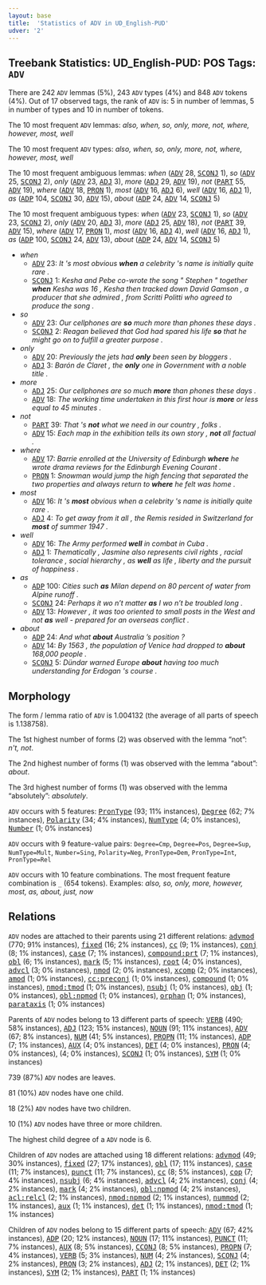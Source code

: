 ```yaml
---
layout: base
title:  'Statistics of ADV in UD_English-PUD'
udver: '2'
---
```


## Treebank Statistics: UD_English-PUD: POS Tags: `ADV`

There are 242 `ADV` lemmas (5%), 243 `ADV` types (4%) and 848 `ADV` tokens (4%).
Out of 17 observed tags, the rank of `ADV` is: 5 in number of lemmas, 5 in number of types and 10 in number of tokens.

The 10 most frequent `ADV` lemmas: <em>also, when, so, only, more, not, where, however, most, well</em>

The 10 most frequent `ADV` types:  <em>also, when, so, only, more, not, where, however, most, well</em>

The 10 most frequent ambiguous lemmas: <em>when</em> (<tt><a href="en_pud-pos-ADV.html">ADV</a></tt> 28, <tt><a href="en_pud-pos-SCONJ.html">SCONJ</a></tt> 1), <em>so</em> (<tt><a href="en_pud-pos-ADV.html">ADV</a></tt> 25, <tt><a href="en_pud-pos-SCONJ.html">SCONJ</a></tt> 2), <em>only</em> (<tt><a href="en_pud-pos-ADV.html">ADV</a></tt> 23, <tt><a href="en_pud-pos-ADJ.html">ADJ</a></tt> 3), <em>more</em> (<tt><a href="en_pud-pos-ADJ.html">ADJ</a></tt> 29, <tt><a href="en_pud-pos-ADV.html">ADV</a></tt> 19), <em>not</em> (<tt><a href="en_pud-pos-PART.html">PART</a></tt> 55, <tt><a href="en_pud-pos-ADV.html">ADV</a></tt> 19), <em>where</em> (<tt><a href="en_pud-pos-ADV.html">ADV</a></tt> 18, <tt><a href="en_pud-pos-PRON.html">PRON</a></tt> 1), <em>most</em> (<tt><a href="en_pud-pos-ADV.html">ADV</a></tt> 16, <tt><a href="en_pud-pos-ADJ.html">ADJ</a></tt> 6), <em>well</em> (<tt><a href="en_pud-pos-ADV.html">ADV</a></tt> 16, <tt><a href="en_pud-pos-ADJ.html">ADJ</a></tt> 1), <em>as</em> (<tt><a href="en_pud-pos-ADP.html">ADP</a></tt> 104, <tt><a href="en_pud-pos-SCONJ.html">SCONJ</a></tt> 30, <tt><a href="en_pud-pos-ADV.html">ADV</a></tt> 15), <em>about</em> (<tt><a href="en_pud-pos-ADP.html">ADP</a></tt> 24, <tt><a href="en_pud-pos-ADV.html">ADV</a></tt> 14, <tt><a href="en_pud-pos-SCONJ.html">SCONJ</a></tt> 5)

The 10 most frequent ambiguous types:  <em>when</em> (<tt><a href="en_pud-pos-ADV.html">ADV</a></tt> 23, <tt><a href="en_pud-pos-SCONJ.html">SCONJ</a></tt> 1), <em>so</em> (<tt><a href="en_pud-pos-ADV.html">ADV</a></tt> 23, <tt><a href="en_pud-pos-SCONJ.html">SCONJ</a></tt> 2), <em>only</em> (<tt><a href="en_pud-pos-ADV.html">ADV</a></tt> 20, <tt><a href="en_pud-pos-ADJ.html">ADJ</a></tt> 3), <em>more</em> (<tt><a href="en_pud-pos-ADJ.html">ADJ</a></tt> 25, <tt><a href="en_pud-pos-ADV.html">ADV</a></tt> 18), <em>not</em> (<tt><a href="en_pud-pos-PART.html">PART</a></tt> 39, <tt><a href="en_pud-pos-ADV.html">ADV</a></tt> 15), <em>where</em> (<tt><a href="en_pud-pos-ADV.html">ADV</a></tt> 17, <tt><a href="en_pud-pos-PRON.html">PRON</a></tt> 1), <em>most</em> (<tt><a href="en_pud-pos-ADV.html">ADV</a></tt> 16, <tt><a href="en_pud-pos-ADJ.html">ADJ</a></tt> 4), <em>well</em> (<tt><a href="en_pud-pos-ADV.html">ADV</a></tt> 16, <tt><a href="en_pud-pos-ADJ.html">ADJ</a></tt> 1), <em>as</em> (<tt><a href="en_pud-pos-ADP.html">ADP</a></tt> 100, <tt><a href="en_pud-pos-SCONJ.html">SCONJ</a></tt> 24, <tt><a href="en_pud-pos-ADV.html">ADV</a></tt> 13), <em>about</em> (<tt><a href="en_pud-pos-ADP.html">ADP</a></tt> 24, <tt><a href="en_pud-pos-ADV.html">ADV</a></tt> 14, <tt><a href="en_pud-pos-SCONJ.html">SCONJ</a></tt> 5)


* <em>when</em>
  * <tt><a href="en_pud-pos-ADV.html">ADV</a></tt> 23: <em>It 's most obvious <b>when</b> a celebrity 's name is initially quite rare .</em>
  * <tt><a href="en_pud-pos-SCONJ.html">SCONJ</a></tt> 1: <em>Kesha and Pebe co-wrote the song " Stephen " together <b>when</b> Kesha was 16 , Kesha then tracked down David Gamson , a producer that she admired , from Scritti Politti who agreed to produce the song .</em>
* <em>so</em>
  * <tt><a href="en_pud-pos-ADV.html">ADV</a></tt> 23: <em>Our cellphones are <b>so</b> much more than phones these days .</em>
  * <tt><a href="en_pud-pos-SCONJ.html">SCONJ</a></tt> 2: <em>Reagan believed that God had spared his life <b>so</b> that he might go on to fulfill a greater purpose .</em>
* <em>only</em>
  * <tt><a href="en_pud-pos-ADV.html">ADV</a></tt> 20: <em>Previously the jets had <b>only</b> been seen by bloggers .</em>
  * <tt><a href="en_pud-pos-ADJ.html">ADJ</a></tt> 3: <em>Barón de Claret , the <b>only</b> one in Government with a noble title .</em>
* <em>more</em>
  * <tt><a href="en_pud-pos-ADJ.html">ADJ</a></tt> 25: <em>Our cellphones are so much <b>more</b> than phones these days .</em>
  * <tt><a href="en_pud-pos-ADV.html">ADV</a></tt> 18: <em>The working time undertaken in this first hour is <b>more</b> or less equal to 45 minutes .</em>
* <em>not</em>
  * <tt><a href="en_pud-pos-PART.html">PART</a></tt> 39: <em>That 's <b>not</b> what we need in our country , folks .</em>
  * <tt><a href="en_pud-pos-ADV.html">ADV</a></tt> 15: <em>Each map in the exhibition tells its own story , <b>not</b> all factual .</em>
* <em>where</em>
  * <tt><a href="en_pud-pos-ADV.html">ADV</a></tt> 17: <em>Barrie enrolled at the University of Edinburgh <b>where</b> he wrote drama reviews for the Edinburgh Evening Courant .</em>
  * <tt><a href="en_pud-pos-PRON.html">PRON</a></tt> 1: <em>Snowman would jump the high fencing that separated the two properties and always return to <b>where</b> he felt was home .</em>
* <em>most</em>
  * <tt><a href="en_pud-pos-ADV.html">ADV</a></tt> 16: <em>It 's <b>most</b> obvious when a celebrity 's name is initially quite rare .</em>
  * <tt><a href="en_pud-pos-ADJ.html">ADJ</a></tt> 4: <em>To get away from it all , the Remis resided in Switzerland for <b>most</b> of summer 1947 .</em>
* <em>well</em>
  * <tt><a href="en_pud-pos-ADV.html">ADV</a></tt> 16: <em>The Army performed <b>well</b> in combat in Cuba .</em>
  * <tt><a href="en_pud-pos-ADJ.html">ADJ</a></tt> 1: <em>Thematically , Jasmine also represents civil rights , racial tolerance , social hierarchy , as <b>well</b> as life , liberty and the pursuit of happiness .</em>
* <em>as</em>
  * <tt><a href="en_pud-pos-ADP.html">ADP</a></tt> 100: <em>Cities such <b>as</b> Milan depend on 80 percent of water from Alpine runoff .</em>
  * <tt><a href="en_pud-pos-SCONJ.html">SCONJ</a></tt> 24: <em>Perhaps it wo n’t matter <b>as</b> I wo n’t be troubled long .</em>
  * <tt><a href="en_pud-pos-ADV.html">ADV</a></tt> 13: <em>However , it was too oriented to small posts in the West and not <b>as</b> well - prepared for an overseas conflict .</em>
* <em>about</em>
  * <tt><a href="en_pud-pos-ADP.html">ADP</a></tt> 24: <em>And what <b>about</b> Australia ’s position ?</em>
  * <tt><a href="en_pud-pos-ADV.html">ADV</a></tt> 14: <em>By 1563 , the population of Venice had dropped to <b>about</b> 168,000 people .</em>
  * <tt><a href="en_pud-pos-SCONJ.html">SCONJ</a></tt> 5: <em>Dündar warned Europe <b>about</b> having too much understanding for Erdogan 's course .</em>

## Morphology

The form / lemma ratio of `ADV` is 1.004132 (the average of all parts of speech is 1.138758).

The 1st highest number of forms (2) was observed with the lemma “not”: <em>n't, not</em>.

The 2nd highest number of forms (1) was observed with the lemma “about”: <em>about</em>.

The 3rd highest number of forms (1) was observed with the lemma “absolutely”: <em>absolutely</em>.

`ADV` occurs with 5 features: <tt><a href="en_pud-feat-PronType.html">PronType</a></tt> (93; 11% instances), <tt><a href="en_pud-feat-Degree.html">Degree</a></tt> (62; 7% instances), <tt><a href="en_pud-feat-Polarity.html">Polarity</a></tt> (34; 4% instances), <tt><a href="en_pud-feat-NumType.html">NumType</a></tt> (4; 0% instances), <tt><a href="en_pud-feat-Number.html">Number</a></tt> (1; 0% instances)

`ADV` occurs with 9 feature-value pairs: `Degree=Cmp`, `Degree=Pos`, `Degree=Sup`, `NumType=Mult`, `Number=Sing`, `Polarity=Neg`, `PronType=Dem`, `PronType=Int`, `PronType=Rel`

`ADV` occurs with 10 feature combinations.
The most frequent feature combination is `_` (654 tokens).
Examples: <em>also, so, only, more, however, most, as, about, just, now</em>


## Relations

`ADV` nodes are attached to their parents using 21 different relations: <tt><a href="en_pud-dep-advmod.html">advmod</a></tt> (770; 91% instances), <tt><a href="en_pud-dep-fixed.html">fixed</a></tt> (16; 2% instances), <tt><a href="en_pud-dep-cc.html">cc</a></tt> (9; 1% instances), <tt><a href="en_pud-dep-conj.html">conj</a></tt> (8; 1% instances), <tt><a href="en_pud-dep-case.html">case</a></tt> (7; 1% instances), <tt><a href="en_pud-dep-compound-prt.html">compound:prt</a></tt> (7; 1% instances), <tt><a href="en_pud-dep-obl.html">obl</a></tt> (6; 1% instances), <tt><a href="en_pud-dep-mark.html">mark</a></tt> (5; 1% instances), <tt><a href="en_pud-dep-root.html">root</a></tt> (4; 0% instances), <tt><a href="en_pud-dep-advcl.html">advcl</a></tt> (3; 0% instances), <tt><a href="en_pud-dep-nmod.html">nmod</a></tt> (2; 0% instances), <tt><a href="en_pud-dep-xcomp.html">xcomp</a></tt> (2; 0% instances), <tt><a href="en_pud-dep-amod.html">amod</a></tt> (1; 0% instances), <tt><a href="en_pud-dep-cc-preconj.html">cc:preconj</a></tt> (1; 0% instances), <tt><a href="en_pud-dep-compound.html">compound</a></tt> (1; 0% instances), <tt><a href="en_pud-dep-nmod-tmod.html">nmod:tmod</a></tt> (1; 0% instances), <tt><a href="en_pud-dep-nsubj.html">nsubj</a></tt> (1; 0% instances), <tt><a href="en_pud-dep-obj.html">obj</a></tt> (1; 0% instances), <tt><a href="en_pud-dep-obl-npmod.html">obl:npmod</a></tt> (1; 0% instances), <tt><a href="en_pud-dep-orphan.html">orphan</a></tt> (1; 0% instances), <tt><a href="en_pud-dep-parataxis.html">parataxis</a></tt> (1; 0% instances)

Parents of `ADV` nodes belong to 13 different parts of speech: <tt><a href="en_pud-pos-VERB.html">VERB</a></tt> (490; 58% instances), <tt><a href="en_pud-pos-ADJ.html">ADJ</a></tt> (123; 15% instances), <tt><a href="en_pud-pos-NOUN.html">NOUN</a></tt> (91; 11% instances), <tt><a href="en_pud-pos-ADV.html">ADV</a></tt> (67; 8% instances), <tt><a href="en_pud-pos-NUM.html">NUM</a></tt> (41; 5% instances), <tt><a href="en_pud-pos-PROPN.html">PROPN</a></tt> (11; 1% instances), <tt><a href="en_pud-pos-ADP.html">ADP</a></tt> (7; 1% instances), <tt><a href="en_pud-pos-AUX.html">AUX</a></tt> (4; 0% instances), <tt><a href="en_pud-pos-DET.html">DET</a></tt> (4; 0% instances), <tt><a href="en_pud-pos-PRON.html">PRON</a></tt> (4; 0% instances),  (4; 0% instances), <tt><a href="en_pud-pos-SCONJ.html">SCONJ</a></tt> (1; 0% instances), <tt><a href="en_pud-pos-SYM.html">SYM</a></tt> (1; 0% instances)

739 (87%) `ADV` nodes are leaves.

81 (10%) `ADV` nodes have one child.

18 (2%) `ADV` nodes have two children.

10 (1%) `ADV` nodes have three or more children.

The highest child degree of a `ADV` node is 6.

Children of `ADV` nodes are attached using 18 different relations: <tt><a href="en_pud-dep-advmod.html">advmod</a></tt> (49; 30% instances), <tt><a href="en_pud-dep-fixed.html">fixed</a></tt> (27; 17% instances), <tt><a href="en_pud-dep-obl.html">obl</a></tt> (17; 11% instances), <tt><a href="en_pud-dep-case.html">case</a></tt> (11; 7% instances), <tt><a href="en_pud-dep-punct.html">punct</a></tt> (11; 7% instances), <tt><a href="en_pud-dep-cc.html">cc</a></tt> (8; 5% instances), <tt><a href="en_pud-dep-cop.html">cop</a></tt> (7; 4% instances), <tt><a href="en_pud-dep-nsubj.html">nsubj</a></tt> (6; 4% instances), <tt><a href="en_pud-dep-advcl.html">advcl</a></tt> (4; 2% instances), <tt><a href="en_pud-dep-conj.html">conj</a></tt> (4; 2% instances), <tt><a href="en_pud-dep-mark.html">mark</a></tt> (4; 2% instances), <tt><a href="en_pud-dep-obl-npmod.html">obl:npmod</a></tt> (4; 2% instances), <tt><a href="en_pud-dep-acl-relcl.html">acl:relcl</a></tt> (2; 1% instances), <tt><a href="en_pud-dep-nmod-npmod.html">nmod:npmod</a></tt> (2; 1% instances), <tt><a href="en_pud-dep-nummod.html">nummod</a></tt> (2; 1% instances), <tt><a href="en_pud-dep-aux.html">aux</a></tt> (1; 1% instances), <tt><a href="en_pud-dep-det.html">det</a></tt> (1; 1% instances), <tt><a href="en_pud-dep-nmod-tmod.html">nmod:tmod</a></tt> (1; 1% instances)

Children of `ADV` nodes belong to 15 different parts of speech: <tt><a href="en_pud-pos-ADV.html">ADV</a></tt> (67; 42% instances), <tt><a href="en_pud-pos-ADP.html">ADP</a></tt> (20; 12% instances), <tt><a href="en_pud-pos-NOUN.html">NOUN</a></tt> (17; 11% instances), <tt><a href="en_pud-pos-PUNCT.html">PUNCT</a></tt> (11; 7% instances), <tt><a href="en_pud-pos-AUX.html">AUX</a></tt> (8; 5% instances), <tt><a href="en_pud-pos-CCONJ.html">CCONJ</a></tt> (8; 5% instances), <tt><a href="en_pud-pos-PROPN.html">PROPN</a></tt> (7; 4% instances), <tt><a href="en_pud-pos-VERB.html">VERB</a></tt> (5; 3% instances), <tt><a href="en_pud-pos-NUM.html">NUM</a></tt> (4; 2% instances), <tt><a href="en_pud-pos-SCONJ.html">SCONJ</a></tt> (4; 2% instances), <tt><a href="en_pud-pos-PRON.html">PRON</a></tt> (3; 2% instances), <tt><a href="en_pud-pos-ADJ.html">ADJ</a></tt> (2; 1% instances), <tt><a href="en_pud-pos-DET.html">DET</a></tt> (2; 1% instances), <tt><a href="en_pud-pos-SYM.html">SYM</a></tt> (2; 1% instances), <tt><a href="en_pud-pos-PART.html">PART</a></tt> (1; 1% instances)

